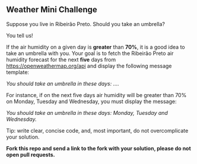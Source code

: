 ## Weather Mini Challenge
Suppose you live in Ribeirão Preto. Should you take an umbrella?

You tell us!

If the air humidity on a given day is **greater** than **70%**, it is a good idea to take an umbrella with you.
Your goal is to fetch the Ribeirão Preto air humidity forecast for the next **five** days from https://openweathermap.org/api and display the following message template:

*You should take an umbrella in these days: ....*

For instance, if on the next five days air humidity will be greater than 70% on Monday, Tuesday and Wednesday, you must display the message:

*You should take an umbrella in these days: Monday, Tuesday and Wednesday.*

Tip: write clear, concise code, and, most important, do not overcomplicate your solution.

**Fork this repo and send a link to the fork with your solution, please do not open pull requests.** 
